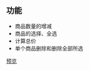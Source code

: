## 功能

- 商品数量的增减
- 商品的选择、全选
- 计算总价
- 单个商品删除和删除全部所选

[预览](https://zhangyoung99.github.io/vue-demo/shopping-cart/index.html)
